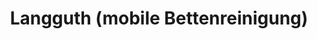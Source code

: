 ---
title: "Langguth (mobile Bettenreinigung)"
url: /wuerzburg/langguth-mobile-bettenreinigung/
shop: Wäscherei
---
